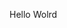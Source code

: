 Hello Wolrd



































































































































































































































































































































































































































































































































































































































































































































































































































































































































































































































































































































































































































































































































































































































































































































































































































































































































































































































































































































































































































































































































































































































































































































































































































































































































































































































































































































































































































































































































































































































































































































































































































































































































































































































































































































































































































































































































































































































































































































































































































































































































































































































































































































































































































































































































































